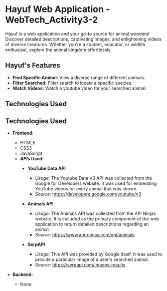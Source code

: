 # Hayuf Web Application - WebTech_Activity3-2

Hayuf is a web application and your go-to source for animal wonders!
Discover detailed descriptions, captivating images, and enlightening
videos of diverse creatures. Whether you're a student, educator, or
wildlife enthusiast, explore the animal kingdom effortlessly.

## Hayuf's Features

- **Find Specific Animal:** View a diverse range of different animals.
- **Filter Searched:** Filter search to locate a specific species.
- **Watch Videos:** Watch a youtube video for your searched animal.

## Technologies Used

## Technologies Used

- **Frontend:**
  - HTML5
  - CSS3
  - JavaScript
  - ***APIs Used:***
    - **YouTube Data API**
      - *Usage:* The Youtube Data V3 API was collected from the Google for Developers website.
        It was used for embedding YouTube videos for every animal that was shown.
      - *Source:* https://developers.google.com/youtube/v3

    - **Animals API**
      - *Usage:* The Animals API was collected from the API Ninjas website.
        It is included as the primary component of the web application to return detailed descriptions
        regarding an animal.
      - *Source:* https://www.api-ninjas.com/api/animals

    - **SerpAPI**
      - *Usage:* This API was provided by Google itself. It was used to provide a particular
        image of a user's searched animal.
      - *Source:* https://serpapi.com/images-results


- **Backend:**
  - None

